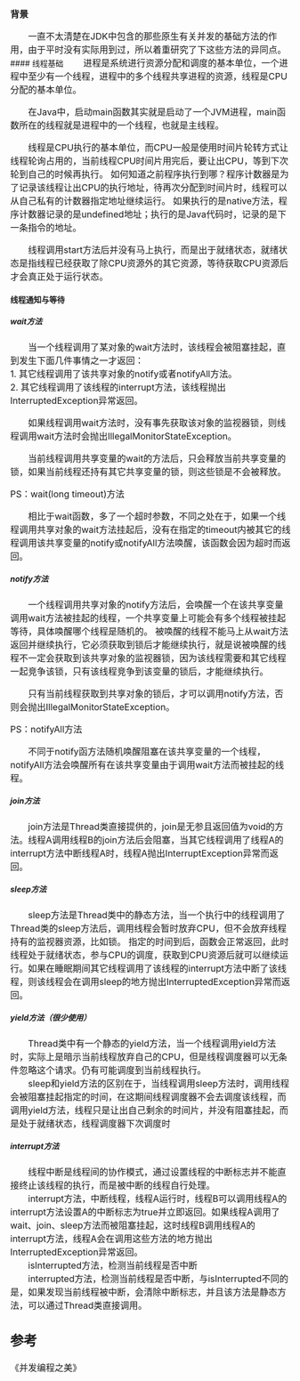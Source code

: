 ### 背景
<font size="3">
&emsp;&emsp;一直不太清楚在JDK中包含的那些原生有关并发的基础方法的作用，由于平时没有实际用到过，所以着重研究了下这些方法的异同点。<br>
</font>
#### 线程基础
<font size="3">
&emsp;&emsp;进程是系统进行资源分配和调度的基本单位，一个进程中至少有一个线程，进程中的多个线程共享进程的资源，线程是CPU分配的基本单位。<br>

&emsp;&emsp;在Java中，启动main函数其实就是启动了一个JVM进程，main函数所在的线程就是进程中的一个线程，也就是主线程。<br>

&emsp;&emsp;线程是CPU执行的基本单位，而CPU一般是使用时间片轮转方式让线程轮询占用的，当前线程CPU时间片用完后，要让出CPU，等到下次轮到自己的时候再执行。
如何知道之前程序执行到哪？程序计数器是为了记录该线程让出CPU的执行地址，待再次分配到时间片时，线程可以从自己私有的计数器指定地址继续运行。
如果执行的是native方法，程序计数器记录的是undefined地址；执行的是Java代码时，记录的是下一条指令的地址。<br>

&emsp;&emsp;线程调用start方法后并没有马上执行，而是出于就绪状态，就绪状态是指线程已经获取了除CPU资源外的其它资源，等待获取CPU资源后才会真正处于运行状态。
</font>
#### 线程通知与等待
##### wait方法
<font size="3">
&emsp;&emsp;当一个线程调用了某对象的wait方法时，该线程会被阻塞挂起，直到发生下面几件事情之一才返回：<br>
1. 其它线程调用了该共享对象的notify或者notifyAll方法。<br>
2. 其它线程调用了该线程的interrupt方法，该线程抛出InterruptedException异常返回。<br>

&emsp;&emsp;如果线程调用wait方法时，没有事先获取该对象的监视器锁，则线程调用wait方法时会抛出IllegalMonitorStateException。

&emsp;&emsp;当前线程调用共享变量的wait的方法后，只会释放当前共享变量的锁，如果当前线程还持有其它共享变量的锁，则这些锁是不会被释放。<br>

PS：wait(long timeout)方法<br>

&emsp;&emsp;相比于wait函数，多了一个超时参数，不同之处在于，如果一个线程调用共享对象的wait方法挂起后，没有在指定的timeout内被其它的线程调用该共享变量的notify或notifyAll方法唤醒，该函数会因为超时而返回。
</font>
##### notify方法
<font size="3">
&emsp;&emsp;一个线程调用共享对象的notify方法后，会唤醒一个在该共享变量调用wait方法被挂起的线程，一个共享变量上可能会有多个线程被挂起等待，具体唤醒哪个线程是随机的。
被唤醒的线程不能马上从wait方法返回并继续执行，它必须获取到锁后才能继续执行，就是说被唤醒的线程不一定会获取到该共享对象的监视器锁，因为该线程需要和其它线程一起竞争该锁，只有该线程竞争到该变量的锁后，才能继续执行。<br>

&emsp;&emsp;只有当前线程获取到共享对象的锁后，才可以调用notify方法，否则会抛出IllegalMonitorStateException。<br>

PS：notifyAll方法<br>

&emsp;&emsp;不同于notify函方法随机唤醒阻塞在该共享变量的一个线程，notifyAll方法会唤醒所有在该共享变量由于调用wait方法而被挂起的线程。
</font>
##### join方法
<font size="3">
&emsp;&emsp;join方法是Thread类直接提供的，join是无参且返回值为void的方法。线程A调用线程B的join方法后会阻塞，当其它线程调用了线程A的interrupt方法中断线程A时，线程A抛出InterruptException异常而返回。
</font>

##### sleep方法
<font size="3">
&emsp;&emsp;sleep方法是Thread类中的静态方法，当一个执行中的线程调用了Thread类的sleep方法后，调用线程会暂时放弃CPU，但不会放弃线程持有的监视器资源，比如锁。
指定的时间到后，函数会正常返回，此时线程处于就绪状态，参与CPU的调度，获取到CPU资源后就可以继续运行。如果在睡眠期间其它线程调用了该线程的interrupt方法中断了该线程，则该线程会在调用sleep的地方抛出InterruptedException异常而返回。
</font>

##### yield方法（很少使用）
<font size="3">
&emsp;&emsp;Thread类中有一个静态的yield方法，当一个线程调用yield方法时，实际上是暗示当前线程放弃自己的CPU，但是线程调度器可以无条件忽略这个请求。仍有可能调度到当前线程执行。<br>
&emsp;&emsp;sleep和yield方法的区别在于，当线程调用sleep方法时，调用线程会被阻塞挂起指定的时间，在这期间线程调度器不会去调度该线程，而调用yield方法，线程只是让出自己剩余的时间片，并没有阻塞挂起，而是处于就绪状态，线程调度器下次调度时
</font>

##### interrupt方法
<font size="3">
&emsp;&emsp;线程中断是线程间的协作模式，通过设置线程的中断标志并不能直接终止该线程的执行，而是被中断的线程自行处理。<br>
&emsp;&emsp;interrupt方法，中断线程，线程A运行时，线程B可以调用线程A的interrupt方法设置A的中断标志为true并立即返回。如果线程A调用了wait、join、sleep方法而被阻塞挂起，这时线程B调用线程A的interrupt方法，线程A会在调用这些方法的地方抛出InterruptedException异常返回。<br>
&emsp;&emsp;isInterrupted方法，检测当前线程是否中断<br>
&emsp;&emsp;interrupted方法，检测当前线程是否中断，与isInterrupted不同的是，如果发现当前线程被中断，会清除中断标志，并且该方法是静态方法，可以通过Thread类直接调用。
<font size="3">

## 参考
《并发编程之美》
